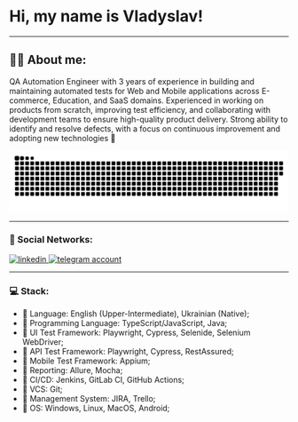 # Hi, my name is Vladyslav!

---

## :man_technologist: About me:

QA Automation Engineer with 3 years of experience in building and maintaining automated tests for Web and Mobile applications across E-commerce, Education, and SaaS domains. Experienced in working on products from scratch, improving test efficiency, and collaborating with development teams to ensure high-quality product delivery. Strong ability to identify and resolve defects, with a focus on continuous improvement and adopting new technologies 🚀

<p align="center">
 <img width="600" src="assets/github-snake.svg" alt="snake"/>
</p>

---

### 🤝 Social Networks:

  <div id="badges">
    <a href="https://www.linkedin.com/in/vlad-berezovskyi" target="_blank">
      <img src="https://cdn-icons-png.flaticon.com/512/2504/2504799.png" width="40" height="40" alt="linkedin" />
    </a>
    <a href="https://t.me/vlados_up" target="_blank">
      <img src="https://cdn-icons-png.flaticon.com/512/2111/2111646.png" width="40" height="40" alt="telegram account" />
    </a>
  </div>

---

### 💻 Stack:

* 📌 Language: English (Upper-Intermediate), Ukrainian (Native);
* 📌 Programming Language: TypeScript/JavaScript, Java;
* 📌 UI Test Framework: Playwright, Cypress, Selenide, Selenium WebDriver;
* 📌 API Test Framework: Playwright, Cypress, RestAssured;
* 📌 Mobile Test Framework: Appium;
* 📌 Reporting: Allure, Mocha;
* 📌 CI/CD: Jenkins, GitLab CI, GitHub Actions;
* 📌 VCS: Git;
* 📌 Management System: JIRA, Trello;
* 📌 OS: Windows, Linux, MacOS, Android;
